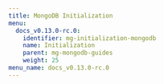 ```yaml
---
title: MongoDB Initialization
menu:
  docs_v0.13.0-rc.0:
    identifier: mg-initialization-mongodb
    name: Initialization
    parent: mg-mongodb-guides
    weight: 25
menu_name: docs_v0.13.0-rc.0
---
```

